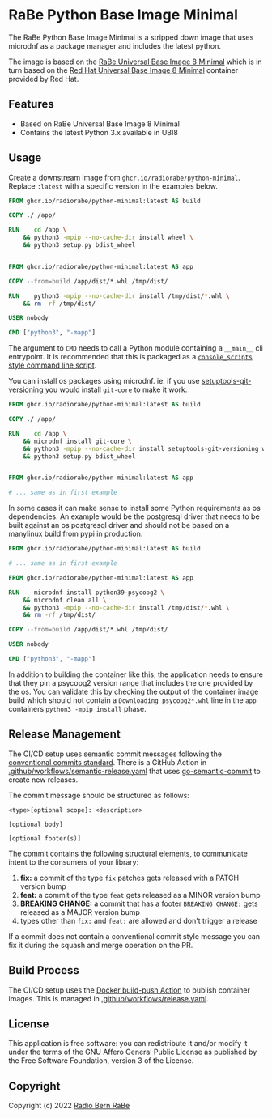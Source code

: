 # RaBe Python Base Image Minimal

The RaBe Python Base Image Minimal is a stripped down image that uses microdnf as a package
manager and includes the latest python.

The image is based on the [RaBe Universal Base Image 8 Minimal](https://github.com/radiorabe/container-image-ubi8-minimal)
which is in turn based on the [Red Hat Universal Base Image 8 Minimal](https://catalog.redhat.com/software/containers/ubi8/ubi-minimal/5c359a62bed8bd75a2c3fba8)
container provided by Red Hat.

## Features

- Based on RaBe Universal Base Image 8 Minimal
- Contains the latest Python 3.x available in UBI8

## Usage

Create a downstream image from `ghcr.io/radiorabe/python-minimal`. Replace `:latest` with a specific version in the examples below.

```Dockerfile
FROM ghcr.io/radiorabe/python-minimal:latest AS build

COPY ./ /app/

RUN    cd /app \
    && python3 -mpip --no-cache-dir install wheel \
    && python3 setup.py bdist_wheel


FROM ghcr.io/radiorabe/python-minimal:latest AS app

COPY --from=build /app/dist/*.whl /tmp/dist/

RUN    python3 -mpip --no-cache-dir install /tmp/dist/*.whl \
    && rm -rf /tmp/dist/

USER nobody

CMD ["python3", "-mapp"]
```

The argument to `CMD` needs to call a Python module containing a `__main__` cli entrypoint. It is recommended that this is packaged as a [`console_scripts` style command line script](https://python-packaging.readthedocs.io/en/latest/command-line-scripts.html).

You can install os packages using microdnf. ie. if you use [setuptools-git-versioning](https://setuptools-git-versioning.readthedocs.io/en/stable/) you
would install `git-core` to make it work.

```Dockerfile
FROM ghcr.io/radiorabe/python-minimal:latest AS build

COPY ./ /app/

RUN    cd /app \
    && microdnf install git-core \
    && python3 -mpip --no-cache-dir install setuptools-git-versioning wheel \
    && python3 setup.py bdist_wheel


FROM ghcr.io/radiorabe/python-minimal:latest AS app

# ... same as in first example
```

In some cases it can make sense to install some Python requirements as os dependencies. An example would be the postgresql driver that needs to be built against an os postgresql driver and should not be based on a manylinux build from pypi in production.

```Dockerfile
FROM ghcr.io/radiorabe/python-minimal:latest AS build

# ... same as in first example

FROM ghcr.io/radiorabe/python-minimal:latest AS app

RUN    microdnf install python39-psycopg2 \
    && microdnf clean all \
    && python3 -mpip --no-cache-dir install /tmp/dist/*.whl \
    && rm -rf /tmp/dist/

COPY --from=build /app/dist/*.whl /tmp/dist/

USER nobody

CMD ["python3", "-mapp"]
```

In addition to building the container like this, the application needs to ensure that they pin a psycopg2 version range that includes the one provided by the os.
You can validate this by checking the output of the container image build which should not contain a `Downloading psycopg2*.whl` line in the `app` containers `python3 -mpip install` phase. 

## Release Management

The CI/CD setup uses semantic commit messages following the [conventional commits standard](https://www.conventionalcommits.org/en/v1.0.0/).
There is a GitHub Action in [.github/workflows/semantic-release.yaml](./.github/workflows/semantic-release.yaml)
that uses [go-semantic-commit](https://go-semantic-release.xyz/) to create new
releases.

The commit message should be structured as follows:

```
<type>[optional scope]: <description>

[optional body]

[optional footer(s)]
```

The commit contains the following structural elements, to communicate intent to the consumers of your library:

1. **fix:** a commit of the type `fix` patches gets released with a PATCH version bump
1. **feat:** a commit of the type `feat` gets released as a MINOR version bump
1. **BREAKING CHANGE:** a commit that has a footer `BREAKING CHANGE:` gets released as a MAJOR version bump
1. types other than `fix:` and `feat:` are allowed and don't trigger a release

If a commit does not contain a conventional commit style message you can fix
it during the squash and merge operation on the PR.

## Build Process

The CI/CD setup uses the [Docker build-push Action](https://github.com/docker/build-push-action) to publish container images. This is managed in [.github/workflows/release.yaml](./.github/workflows/release.yaml).

## License

This application is free software: you can redistribute it and/or modify it under
the terms of the GNU Affero General Public License as published by the Free
Software Foundation, version 3 of the License.

## Copyright

Copyright (c) 2022 [Radio Bern RaBe](http://www.rabe.ch)
